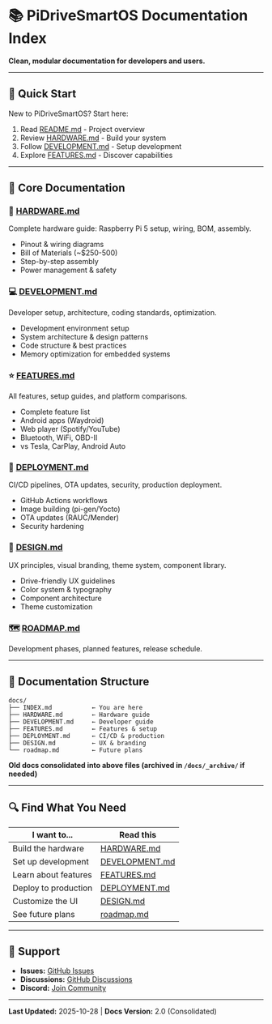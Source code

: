 # 📚 PiDriveSmartOS Documentation Index

**Clean, modular documentation for developers and users.**

---

## 🚀 **Quick Start**

New to PiDriveSmartOS? Start here:
1. Read [README.md](../README.md) - Project overview
2. Review [HARDWARE.md](HARDWARE.md) - Build your system
3. Follow [DEVELOPMENT.md](DEVELOPMENT.md) - Setup development
4. Explore [FEATURES.md](FEATURES.md) - Discover capabilities

---

## 📖 **Core Documentation**

### 🔧 **[HARDWARE.md](HARDWARE.md)**
Complete hardware guide: Raspberry Pi 5 setup, wiring, BOM, assembly.
- Pinout & wiring diagrams
- Bill of Materials (~$250-500)
- Step-by-step assembly
- Power management & safety

### 💻 **[DEVELOPMENT.md](DEVELOPMENT.md)**
Developer setup, architecture, coding standards, optimization.
- Development environment setup
- System architecture & design patterns
- Code structure & best practices
- Memory optimization for embedded systems

### ⭐ **[FEATURES.md](FEATURES.md)**
All features, setup guides, and platform comparisons.
- Complete feature list
- Android apps (Waydroid)
- Web player (Spotify/YouTube)
- Bluetooth, WiFi, OBD-II
- vs Tesla, CarPlay, Android Auto

### 🚢 **[DEPLOYMENT.md](DEPLOYMENT.md)**
CI/CD pipelines, OTA updates, security, production deployment.
- GitHub Actions workflows
- Image building (pi-gen/Yocto)
- OTA updates (RAUC/Mender)
- Security hardening

### 🎨 **[DESIGN.md](DESIGN.md)**
UX principles, visual branding, theme system, component library.
- Drive-friendly UX guidelines
- Color system & typography
- Component architecture
- Theme customization

### 🗺️ **[ROADMAP.md](roadmap.md)**
Development phases, planned features, release schedule.

---

## 📂 **Documentation Structure**

```
docs/
├── INDEX.md           ← You are here
├── HARDWARE.md        ← Hardware guide
├── DEVELOPMENT.md     ← Developer guide
├── FEATURES.md        ← Features & setup
├── DEPLOYMENT.md      ← CI/CD & production
├── DESIGN.md          ← UX & branding
└── roadmap.md         ← Future plans
```

**Old docs consolidated into above files (archived in `/docs/_archive/` if needed)**

---

## 🔍 **Find What You Need**

| I want to... | Read this |
|--------------|-----------|
| Build the hardware | [HARDWARE.md](HARDWARE.md) |
| Set up development | [DEVELOPMENT.md](DEVELOPMENT.md) |
| Learn about features | [FEATURES.md](FEATURES.md) |
| Deploy to production | [DEPLOYMENT.md](DEPLOYMENT.md) |
| Customize the UI | [DESIGN.md](DESIGN.md) |
| See future plans | [roadmap.md](roadmap.md) |

---

## 💬 **Support**

- **Issues:** [GitHub Issues](https://github.com/yourusername/PiDriveSmartOS/issues)
- **Discussions:** [GitHub Discussions](https://github.com/yourusername/PiDriveSmartOS/discussions)
- **Discord:** [Join Community](#)

---

**Last Updated:** 2025-10-28 | **Docs Version:** 2.0 (Consolidated)
